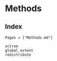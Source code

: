 # Methods

## Index

```@index
Pages = ["Methods.md"]
```

```@docs
octree
global_extent
redistribute
```
